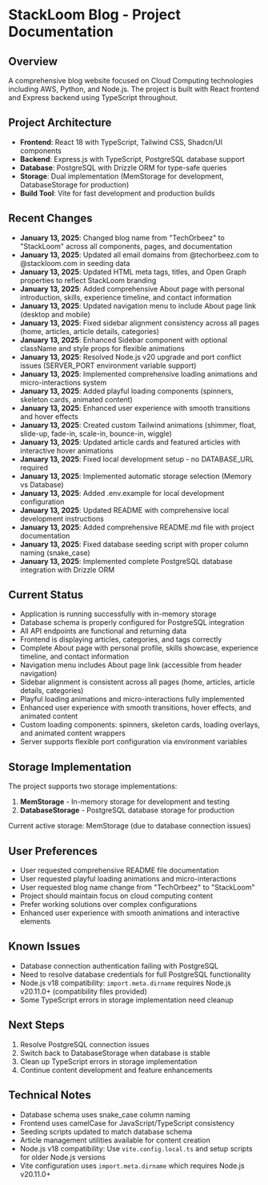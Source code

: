 # StackLoom Blog - Project Documentation

## Overview
A comprehensive blog website focused on Cloud Computing technologies including AWS, Python, and Node.js. The project is built with React frontend and Express backend using TypeScript throughout.

## Project Architecture
- **Frontend**: React 18 with TypeScript, Tailwind CSS, Shadcn/UI components
- **Backend**: Express.js with TypeScript, PostgreSQL database support
- **Database**: PostgreSQL with Drizzle ORM for type-safe queries
- **Storage**: Dual implementation (MemStorage for development, DatabaseStorage for production)
- **Build Tool**: Vite for fast development and production builds

## Recent Changes
- **January 13, 2025**: Changed blog name from "TechOrbeez" to "StackLoom" across all components, pages, and documentation
- **January 13, 2025**: Updated all email domains from @techorbeez.com to @stackloom.com in seeding data
- **January 13, 2025**: Updated HTML meta tags, titles, and Open Graph properties to reflect StackLoom branding
- **January 13, 2025**: Added comprehensive About page with personal introduction, skills, experience timeline, and contact information
- **January 13, 2025**: Updated navigation menu to include About page link (desktop and mobile)
- **January 13, 2025**: Fixed sidebar alignment consistency across all pages (home, articles, article details, categories)
- **January 13, 2025**: Enhanced Sidebar component with optional className and style props for flexible animations
- **January 13, 2025**: Resolved Node.js v20 upgrade and port conflict issues (SERVER_PORT environment variable support)
- **January 13, 2025**: Implemented comprehensive loading animations and micro-interactions system
- **January 13, 2025**: Added playful loading components (spinners, skeleton cards, animated content)
- **January 13, 2025**: Enhanced user experience with smooth transitions and hover effects
- **January 13, 2025**: Created custom Tailwind animations (shimmer, float, slide-up, fade-in, scale-in, bounce-in, wiggle)
- **January 13, 2025**: Updated article cards and featured articles with interactive hover animations
- **January 13, 2025**: Fixed local development setup - no DATABASE_URL required
- **January 13, 2025**: Implemented automatic storage selection (Memory vs Database)
- **January 13, 2025**: Added .env.example for local development configuration
- **January 13, 2025**: Updated README with comprehensive local development instructions
- **January 13, 2025**: Added comprehensive README.md file with project documentation
- **January 13, 2025**: Fixed database seeding script with proper column naming (snake_case)
- **January 13, 2025**: Implemented complete PostgreSQL database integration with Drizzle ORM

## Current Status
- Application is running successfully with in-memory storage
- Database schema is properly configured for PostgreSQL integration
- All API endpoints are functional and returning data
- Frontend is displaying articles, categories, and tags correctly
- Complete About page with personal profile, skills showcase, experience timeline, and contact information
- Navigation menu includes About page link (accessible from header navigation)
- Sidebar alignment is consistent across all pages (home, articles, article details, categories)
- Playful loading animations and micro-interactions fully implemented
- Enhanced user experience with smooth transitions, hover effects, and animated content
- Custom loading components: spinners, skeleton cards, loading overlays, and animated content wrappers
- Server supports flexible port configuration via environment variables

## Storage Implementation
The project supports two storage implementations:
1. **MemStorage** - In-memory storage for development and testing
2. **DatabaseStorage** - PostgreSQL database storage for production

Current active storage: MemStorage (due to database connection issues)

## User Preferences
- User requested comprehensive README file documentation
- User requested playful loading animations and micro-interactions
- User requested blog name change from "TechOrbeez" to "StackLoom"
- Project should maintain focus on cloud computing content
- Prefer working solutions over complex configurations
- Enhanced user experience with smooth animations and interactive elements

## Known Issues
- Database connection authentication failing with PostgreSQL
- Need to resolve database credentials for full PostgreSQL functionality  
- Node.js v18 compatibility: `import.meta.dirname` requires Node.js v20.11.0+ (compatibility files provided)
- Some TypeScript errors in storage implementation need cleanup

## Next Steps
1. Resolve PostgreSQL connection issues
2. Switch back to DatabaseStorage when database is stable
3. Clean up TypeScript errors in storage implementation
4. Continue content development and feature enhancements

## Technical Notes
- Database schema uses snake_case column naming
- Frontend uses camelCase for JavaScript/TypeScript consistency
- Seeding scripts updated to match database schema
- Article management utilities available for content creation
- Node.js v18 compatibility: Use `vite.config.local.ts` and setup scripts for older Node.js versions
- Vite configuration uses `import.meta.dirname` which requires Node.js v20.11.0+